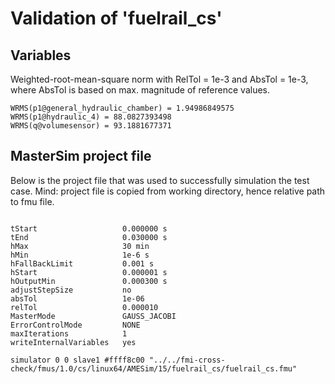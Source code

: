 # Validation of 'fuelrail_cs'

## Variables
Weighted-root-mean-square norm with RelTol = 1e-3 and AbsTol = 1e-3, where
AbsTol is based on max. magnitude of reference values.

```
WRMS(p1@general_hydraulic_chamber) = 1.94986849575
WRMS(p1@hydraulic_4) = 88.0827393498
WRMS(q@volumesensor) = 93.1881677371
```

## MasterSim project file

Below is the project file that was used to successfully simulation the test case.
Mind: project file is copied from working directory, hence relative path to fmu file.

```

tStart                   0.000000 s
tEnd                     0.030000 s
hMax                     30 min
hMin                     1e-6 s
hFallBackLimit           0.001 s
hStart                   0.000001 s
hOutputMin               0.000300 s
adjustStepSize           no
absTol                   1e-06
relTol                   0.000010
MasterMode               GAUSS_JACOBI
ErrorControlMode         NONE
maxIterations            1
writeInternalVariables   yes

simulator 0 0 slave1 #ffff8c00 "../../fmi-cross-check/fmus/1.0/cs/linux64/AMESim/15/fuelrail_cs/fuelrail_cs.fmu"


```

